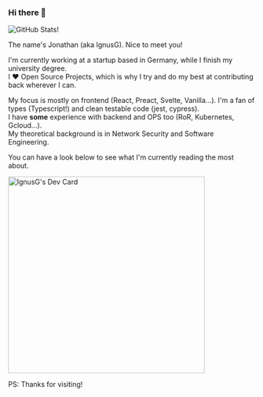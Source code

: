 ### Hi there 👋

![GitHub Stats!](https://github-readme-stats.vercel.app/api?username=ignusg&show_icons=true&icon_color=0366d6&bg_color=ffffff&hide_title=true)

The name's Jonathan (aka IgnusG). Nice to meet you! <!-- Hello there sneaky source code viewer, enjoy the stay ;) -->

I'm currently working at a startup based in Germany, while I finish my university degree.  
I ❤ Open Source Projects, which is why I try and do my best at contributing back wherever I can.

My focus is mostly on frontend (React, Preact, Svelte, Vanilla...). I'm a fan of types (Typescript!<!-- Why are there so many libraries without types?! :( -->) and clean testable code (jest, cypress).  
I have **some** experience with backend and OPS too (RoR, Kubernetes, Gcloud...<!-- And Azure, but since my last login attempt I'm still waiting for my OTP Email. 2 years and counting... -->).  
My theoretical background is in Network Security and Software Engineering.

You can have a look below to see what I'm currently reading the most about.

<a href="https://app.daily.dev/IgnusG"><img src="https://api.daily.dev/devcards/4a221d409db840ed9618499dbb540e11.png?r=0yd" width="400" alt="IgnusG's Dev Card"/></a>

PS: Thanks for visiting! <!-- If you've made it this far, here is a cookie for you 🍪 --> 
